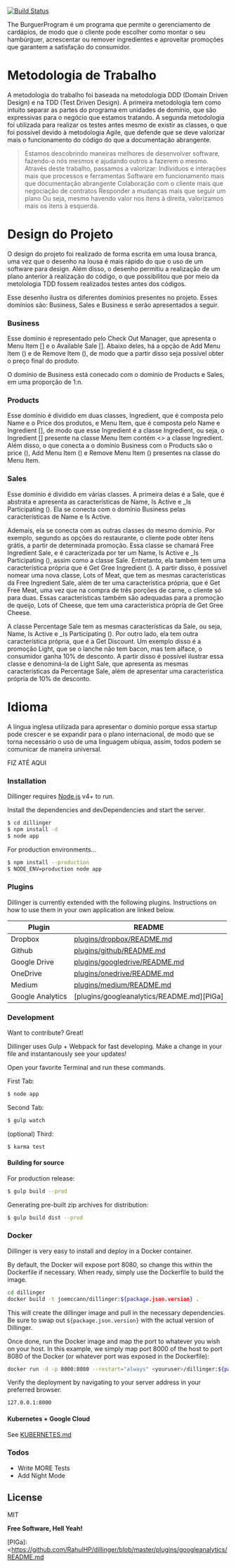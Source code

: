 [![Build Status](https://travis-ci.org/joemccann/dillinger.svg?branch=master)](https://travis-ci.org/joemccann/dillinger)

The BurguerProgram é um programa que permite o gerenciamento de cardápios, de modo que o cliente pode escolher como montar o seu hambúrguer, acrescentar ou remover ingredientes e aproveitar promoções que garantem a satisfação do consumidor.

# Metodologia de Trabalho

A metodologia do trabalho foi baseada na metodologia DDD (Domain Driven Design) e na TDD (Test Driven Design). A primeira metodologia tem como intuito separar as partes do programa em unidades de domínio, que são expressivas para o negócio que estamos tratando. A segunda metodologia foi utilizada para realizar os testes antes mesmo de existir as classes, o que foi possível devido à metodologia Agile, que defende que se deve valorizar mais o funcionamento do código do que a documentação abrangente. 

> Estamos descobrindo maneiras melhores de desenvolver 
software, fazendo-o nós mesmos e ajudando outros a 
fazerem o mesmo. Através deste trabalho, passamos a valorizar: 
Indivíduos e interações mais que processos e ferramentas
Software em funcionamento mais que documentação abrangente
Colaboração com o cliente mais que negociação de contratos
Responder a mudanças mais que seguir um plano
Ou seja, mesmo havendo valor nos itens à direita,
valorizamos mais os itens à esquerda.

# Design do Projeto

O design do projeto foi realizado de forma escrita em uma lousa branca, uma vez que o desenho na lousa é mais rápido do que o uso de um software para design. Além disso, o desenho permitiu a realização de um plano anterior à realização do código, o que possibilitou que por meio da metolologia TDD fossem realizados testes antes dos códigos.

Esse desenho ilustra os diferentes domínios presentes no projeto. Esses domínios são: Business, Sales e Business e serão apresentados a seguir.

### Business

Esse domínio é representado pelo Check Out Manager, que apresenta o Menu Item [] e o Available Sale []. Abaixo deles, há a opção de Add Menu Item () e de Remove Item (), de modo que a partir disso seja possível obter o preço final do produto. 

O domínio de Business está conecado com o dominio de Products e Sales, em uma proporção de 1:n.

### Products

Esse domínio é dividido em duas classes, Ingredient, que é composta pelo Name e o Price dos produtos, e Menu Item, que é composta pelo Name e Ingredient [], de modo que esse Ingredient é a classe Ingredient, ou seja, o Ingredient [] presente na classe Menu Item contém <> a classe Ingredient. 
Além disso, o que conecta a o domínio Business com o Products são o price (), Add Menu Item () e Remove Menu Item () presentes na classe do Menu Item. 

### Sales 

Esse domínio é dividido em várias classes. A primeira delas é a Sale, que é abstrata e apresenta as características de Name, Is Active e _Is Participating (). Ela se conecta com o domínio Business pelas características de Name e Is Active. 

Ademais, ela se conecta com as outras classes do mesmo domínio. Por exemplo, segundo as opções do restaurante, o cliente pode obter itens grátis, a partir de determinada promoção. Essa classe se chamará Free Ingredient Sale, e é caracterizada por ter um Name, Is Active e _Is Participating (), assim como a classe Sale. Entretanto, ela também tem uma característica própria que é Get Gree Ingredient (). A partir disso, é possível nomear uma nova classe, Lots of Meat, que tem as mesmas características da Free Ingredient Sale, além de ter uma característica própria, que é Get Free Meat, uma vez que na compra de três porções de carne, o cliente só para duas. Essas características também são adequadas para a promoção de queijo, Lots of Cheese, que tem uma característica própria de Get Gree Cheese. 

A classe Percentage Sale tem as mesmas características da Sale, ou seja, Name, Is Active e _Is Participating (). Por outro lado, ela tem outra característica própria, que é a Get Discount. Um exemplo disso é a promoção Light, que se o lanche não tem bacon, mas tem alface, o consumidor ganha 10% de desconto. A partir disso é possível ilustrar essa classe e denominá-la de Light Sale, que apresenta as mesmas características da Percentage Sale, além de apresentar uma característica própria de 10% de desconto. 

# Idioma

A língua inglesa utilizada para apresentar o domínio porque essa startup pode crescer e se expandir para o plano internacional, de modo que se torna necessário o uso de uma linguagem ubíqua, assim, todos podem se comunicar de maneira universal. 

FIZ ATÉ AQUI

### Installation

Dillinger requires [Node.js](https://nodejs.org/) v4+ to run.

Install the dependencies and devDependencies and start the server.

```sh
$ cd dillinger
$ npm install -d
$ node app
```

For production environments...

```sh
$ npm install --production
$ NODE_ENV=production node app
```

### Plugins

Dillinger is currently extended with the following plugins. Instructions on how to use them in your own application are linked below.

| Plugin | README |
| ------ | ------ |
| Dropbox | [plugins/dropbox/README.md][PlDb] |
| Github | [plugins/github/README.md][PlGh] |
| Google Drive | [plugins/googledrive/README.md][PlGd] |
| OneDrive | [plugins/onedrive/README.md][PlOd] |
| Medium | [plugins/medium/README.md][PlMe] |
| Google Analytics | [plugins/googleanalytics/README.md][PlGa] |


### Development

Want to contribute? Great!

Dillinger uses Gulp + Webpack for fast developing.
Make a change in your file and instantanously see your updates!

Open your favorite Terminal and run these commands.

First Tab:
```sh
$ node app
```

Second Tab:
```sh
$ gulp watch
```

(optional) Third:
```sh
$ karma test
```
#### Building for source
For production release:
```sh
$ gulp build --prod
```
Generating pre-built zip archives for distribution:
```sh
$ gulp build dist --prod
```
### Docker
Dillinger is very easy to install and deploy in a Docker container.

By default, the Docker will expose port 8080, so change this within the Dockerfile if necessary. When ready, simply use the Dockerfile to build the image.

```sh
cd dillinger
docker build -t joemccann/dillinger:${package.json.version} .
```
This will create the dillinger image and pull in the necessary dependencies. Be sure to swap out `${package.json.version}` with the actual version of Dillinger.

Once done, run the Docker image and map the port to whatever you wish on your host. In this example, we simply map port 8000 of the host to port 8080 of the Docker (or whatever port was exposed in the Dockerfile):

```sh
docker run -d -p 8000:8080 --restart="always" <youruser>/dillinger:${package.json.version}
```

Verify the deployment by navigating to your server address in your preferred browser.

```sh
127.0.0.1:8000
```

#### Kubernetes + Google Cloud

See [KUBERNETES.md](https://github.com/joemccann/dillinger/blob/master/KUBERNETES.md)


### Todos

 - Write MORE Tests
 - Add Night Mode

License
----

MIT


**Free Software, Hell Yeah!**

[//]: # (These are reference links used in the body of this note and get stripped out when the markdown processor does its job. There is no need to format nicely because it shouldn't be seen. Thanks SO - http://stackoverflow.com/questions/4823468/store-comments-in-markdown-syntax)


   [dill]: <https://github.com/joemccann/dillinger>
   [git-repo-url]: <https://github.com/joemccann/dillinger.git>
   [john gruber]: <http://daringfireball.net>
   [df1]: <http://daringfireball.net/projects/markdown/>
   [markdown-it]: <https://github.com/markdown-it/markdown-it>
   [Ace Editor]: <http://ace.ajax.org>
   [node.js]: <http://nodejs.org>
   [Twitter Bootstrap]: <http://twitter.github.com/bootstrap/>
   [jQuery]: <http://jquery.com>
   [@tjholowaychuk]: <http://twitter.com/tjholowaychuk>
   [express]: <http://expressjs.com>
   [AngularJS]: <http://angularjs.org>
   [Gulp]: <http://gulpjs.com>

   [PlDb]: <https://github.com/joemccann/dillinger/tree/master/plugins/dropbox/README.md>
   [PlGh]: <https://github.com/joemccann/dillinger/tree/master/plugins/github/README.md>
   [PlGd]: <https://github.com/joemccann/dillinger/tree/master/plugins/googledrive/README.md>
   [PlOd]: <https://github.com/joemccann/dillinger/tree/master/plugins/onedrive/README.md>
   [PlMe]: <https://github.com/joemccann/dillinger/tree/master/plugins/medium/README.md>
   [PlGa]: <https://github.com/RahulHP/dillinger/blob/master/plugins/googleanalytics/README.md